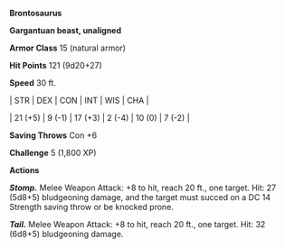 **Brontosaurus**

**Gargantuan beast, unaligned**

**Armor Class** 15 (natural armor)

**Hit Points** 121 (9d20+27)

**Speed** 30 ft.

|   STR   |   DEX   |   CON   |   INT   |   WIS   |   CHA   |
  
| 21 (+5) | 9 (-1) | 17 (+3) | 2 (-4) | 10 (0) | 7 (-2) |

**Saving Throws** Con +6

**Challenge** 5 (1,800 XP)

**Actions**

***Stomp.*** Melee Weapon Attack: +8 to hit, reach 20 ft., one target. Hit: 27 (5d8+5) bludgeoning damage, and the target must succed on a DC 14 Strength saving throw or be knocked prone.

***Tail.*** Melee Weapon Attack: +8 to hit, reach 20 ft., one target. Hit: 32 (6d8+5) bludgeoning damage.

